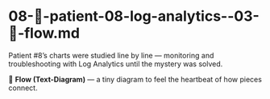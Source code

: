 # 08-🔎-patient-08-log-analytics--03-🔄-flow.md

Patient #8’s charts were studied line by line — monitoring and troubleshooting with Log Analytics until the mystery was solved.

🔄 **Flow (Text-Diagram)** — a tiny diagram to feel the heartbeat of how pieces connect.
